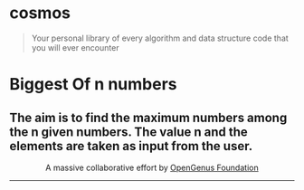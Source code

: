 # cosmos
> Your personal library of every algorithm and data structure code that you will ever encounter

# Biggest Of n numbers

The aim is to find the maximum numbers among the n given numbers. The value n and the elements are taken as input from the user.
---

<p align="center">
	A massive collaborative effort by <a href="https://github.com/OpenGenus/cosmos">OpenGenus Foundation</a> 
</p>

---
